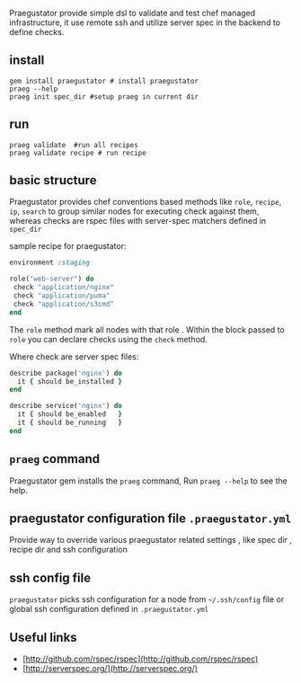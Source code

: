Praegustator provide simple dsl to validate and test chef managed infrastructure, it use remote ssh and utilize server spec in the backend to define checks.

## install

    gem install praegustator # install praegustator
    praeg --help
    praeg init spec_dir #setup praeg in current dir


## run
 
    praeg validate  #run all recipes
    praeg validate recipe # run recipe


## basic structure

Praegustator provides chef conventions based methods like  `role`, `recipe`, `ip`, `search` to group similar nodes for executing
check against them, whereas checks are rspec files with server-spec matchers defined in `spec_dir`

sample recipe for praegustator:

``` ruby  sample_recipe.rb
environment :staging

role("web-server") do
 check "application/nginx"
 check "application/puma"
 check "application/s3cmd"
end
```
The `role` method mark all nodes with that role .  Within the
block passed to `role` you can declare checks using the `check` method.

Where check are server spec files:

``` ruby  #{spec_dir}/application/nginx.rb
describe package('nginx') do
  it { should be_installed }
end

describe service('nginx') do
  it { should be_enabled   }
  it { should be_running   }
end
```

## `praeg` command

Praegustator gem installs the `praeg` command,
Run `praeg --help` to see the help.

## praegustator configuration file `.praegustator.yml`

Provide way to override various praegustator related settings , like
spec dir , recipe dir and ssh configuration


## ssh config file
  
   `praegustator` picks ssh configuration for a node from `~/.ssh/config` file or
global ssh configuration defined in `.praegustator.yml`

## Useful links

* [http://github.com/rspec/rspec](http://github.com/rspec/rspec)
* [http://serverspec.org/](http://serverspec.org/)
